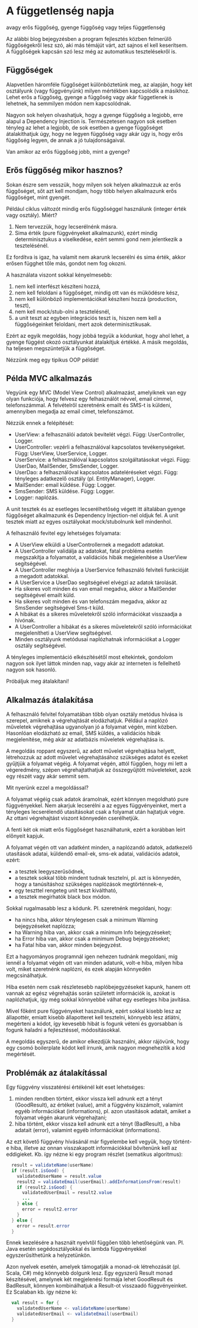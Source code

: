 # A függetlenség napja

avagy erős függőség, gyenge függőség vagy teljes függetlenség

Az alábbi blog bejegyzésben a program fejlesztés közben felmerülő függőségekről lesz szó,
aki más témájút várt, azt sajnos el kell keserítsem. A függőségek kapcsán szó lesz még az automatikus tesztelésekről is.

## Függőségek

Alapvetően háromféle függőséget különböztetünk meg, az alapján, hogy két osztályunk (vagy függvényünk) milyen mértékben kapcsolódik a másikhoz. Lehet erős a függőség, gyenge a függőség vagy akár függetlenek is lehetnek, ha semmilyen módon nem kapcsolódnak.

Nagyon sok helyen olvashatjuk, hogy a gyenge függőség a legjobb, erre alapul a Dependency Injection is. Természetesen nagyon sok esetben tényleg az lehet a legjobb, de sok esetben a gyenge függőséget átalakíthatjuk úgy, hogy ne legyen függőség vagy akár úgy is, hogy erős függőség legyen, de annak a jó tulajdonságaival.

Van amikor az erős függőség jobb, mint a gyenge?

## Erős függőség mikor hasznos?

Sokan észre sem vesszük, hogy milyen sok helyen alkalmazzuk az erős függőséget, sőt azt kell mondjam, hogy több helyen alkalmazunk erős függőséget, mint gyengét.

Például ciklus változót mindig erős függőséggel használunk (integer érték vagy osztály).
Miért?

1. Nem tervezzük, hogy lecserélnénk másra.
2. Sima érték (pure függvényeket alkalmazunk), ezért mindig determinisztukus a viselkedése, ezért semmi gond nem jelentkezik a tesztelésénél.

Ez fordítva is igaz, ha valamit nem akarunk lecserélni és sima érték, akkor erősen függhet tőle más, gondot nem fog okozni.

A használata viszont sokkal kényelmesebb:

1. nem kell interfészt készíteni hozzá,
2. nem kell feloldani a függőséget, mindig ott van és müködésre kész,
3. nem kell különböző implementációkat készíteni hozzá (production, teszt),
4. nem kell mock/stub-olni a tesztelésnél,
5. a unit teszt az egyben integrációs teszt is, hiszen nem kell a függőségeinket feloldani, mert azok determinisztikusak.

Ezért az egyik megoldás, hogy jobbá tegyük a kódunkat, hogy ahol lehet, a gyenge függést okozó osztályunkat átalakítjuk értékké.
A másik megoldás, ha teljesen megszüntetjük a függőséget.

Nézzünk meg egy tipikus OOP példát!


## Példa MVC alkalmazás

Vegyünk egy MVC (Model View Control) alkalmazást, amelyiknek van egy olyan funkciója, hogy felvesz egy felhasználót névvel, email címmel, telefonszámmal. A felvételről szeretnénk emailt és SMS-t is küldeni, amennyiben megadja az email címet, telefonszámot.

Nézzük ennek a felépítését:

* UserView: a felhasználói adatok bevitelét végzi. Függ: UserController, Logger.
* UserController: vezérli a felhasználóval kapcsolatos tevékenységeket. Függ: UserView, UserService, Logger.
* UserService: a felhasználóval kapcsolatos szolgáltatásokat végzi. Függ: UserDao, MailSender, SmsSender, Logger.
* UserDao: a felhasználóval kapcsolatos adateléréseket végzi. Függ: tényleges adatkezelő osztály (pl. EntityManager), Logger.
* MailSender: email küldése. Függ: Logger.
* SmsSender: SMS küldése. Függ: Logger.
* Logger: naplózás.

A unit tesztek és az esetleges lecserélhetőség végett itt általában gyenge függőséget alkalmazunk és Dependency Injection-nel oldjuk fel. A unit tesztek miatt az egyes osztályokat mock/stubolnunk kell mindenhol.

A felhasználó fevitel egy lehetséges folyamata:

* A UserView elküldi a UserControllernek a megadott adatokat.
* A UserController validálja az adatokat, fatal probléma esetén megszakítja a folyamatot, a validációs hibák megjelenítése a UserView segítségével.
* A UserController meghívja a UserService felhasználó felviteli funkcióját a megadott adatokkal.
* A UserService a UserDao segítségével elvégzi az adatok tárolását.
* Ha sikeres volt minden és van email megadva, akkor a MailSender segítségével emailt küld.
* Ha sikeres volt minden és van telefonszám megadva, akkor az SmsSender segítségével Sms-t küld.
* A hibákat és a sikeres műveletekről szóló információkat visszaadja a hívónak.
* A UserController a hibákat és a sikeres műveletekről szóló információkat megjelenítheti a UserView segítségével.
* Minden osztályunk metódusai naplózhatnak információkat a Logger osztály segítségével.

A tényleges implementáció elkészítésétől most eltekintek, gondolom nagyon sok ilyet láttok minden nap, vagy akár az interneten is fellelhető nagyon sok hasonló.

Próbáljuk meg átalakítani!

## Alkalmazás átalakítása

A felhasználó felvitel folyamatában több olyan osztály metódus hívása is szerepel, amiknek a végrehajtását elodázhatjuk. Például a naplózó műveletek végrehajtása ugyanolyan jó a folyamat végén, mint közben. Hasonlóan elodázható az email, SMS küldés, a validációs hibák megjelenítése, még akár az adatbázis műveletek végrehajtása is.

A megoldás roppant egyszerű, az adott művelet végrehajtása helyett, létrehozzuk az adott művelet végrehajtásához szükséges adatot és ezeket gyűjtjük a folyamat végéig. A folyamat végén, attól függően, hogy mi lett a végeredmény, szépen végrehajtathatjuk az összegyűjtött műveleteket, azok egy részét vagy akár semmit sem.

Mit nyerünk ezzel a megoldással?

A folyamat végéig csak adatok áramolnak, ezért könnyen megoldható pure függvényekkel.
Nem akarjuk lecserélni a az egyes függvényeinket, mert a tényleges lecserélendő utasításokat csak a folyamat után hajtatjuk végre. Az ottani végrehajtást viszont könnyedén cserélhetjük.

A fenti két ok miatt erős függőséget használhatunk, ezért a korábban leírt előnyeit kapjuk.

A folyamat végén ott van adatként minden, a naplózandó adatok, adatkezelő utasítások adatai, küldendő email-ek, sms-ek adatai, validációs adatok, ezért:

* a tesztek leegyszerűsödnek,
* a tesztek sokkal több mindent tudnak tesztelni, pl. azt is könnyedén, hogy a tanúsításhoz szükséges naplózások megtörténnek-e,
* egy teszttel rengeteg unit teszt kiváltható,
* a tesztek megírhatók black box módon.

Sokkal rugalmasabb lesz a kódunk. Pl. szeretnénk megoldani, hogy:

- ha nincs hiba, akkor ténylegesen csak a minimum Warning bejegyzéseket naplózza;
- ha Warning hiba van, akkor csak a minimum Info bejegyzéseket;
- ha Error hiba van, akkor csak a minimum Debug bejegyzéseket;
- ha Fatal hiba van, akkor minden bejegyzést.

Ezt a hagyományos programnál igen nehezen tudnánk megoldani, míg iennél a folyamat végén ott van minden adatunk, volt-e hiba, milyen hiba volt, miket szeretnénk naplózni, és ezek alapján könnyedén megcsinálhatjuk.

Hiba esetén nem csak részletesebb naplóbejegyzéseket kapunk, hanem ott vannak az egész végrehajtás során született információk is, azokat is naplózhatjuk, így még sokkal könnyebbé válhat egy esetleges hiba javítása.

Mivel főként pure függvényeket használunk, ezért sokkal kisebb lesz az állapottér, emiatt kisebb állapotteret kell tesztelni, könnyebb lesz átlátni, megérteni a kódot, így kevesebb hibát is fogunk véteni és gyorsabban is fogunk haladni a fejlesztéssel, módosításokkal.

A megoldás egyszerű, de amikor elkezdjük használni, akkor rájövünk, hogy egy csomó boilerplate kódot kell írnunk, amik nagyon megnehezítik a kód megértését.

## Problémák az átalakítással

Egy függvény visszatérési értékénél két eset lehetséges:

1. minden rendben történt, ekkor vissza kell adnunk ezt a tényt (GoodResult), az értéket (value), amit a függvény kiszámolt, valamint egyéb információkat (informations), pl. azon utasítások adatait, amiket a folyamat végén akarunk végrehajtani;
2. hiba történt, ekkor vissza kell adnunk ezt a tényt (BadResult), a hiba adatait (error), valamint egyéb információkat (informations).

Az ezt követő függvény hívásánál már figyelembe kell vegyük, hogy történt-e hiba, illetve az onnan visszakapott információkkal bővítenünk kell az eddigieket.
Kb. így nézne ki egy program részlet (sematikus algoritmus):

``` java
  result = validateName(userName)
  if (result.isGood) {
    validatedUserName = result.value
    result2 = validateEmail(userEmail).addInformationsFrom(result)
    if (result2.isGood) {
      validatedUserEmail = result2.value
      ...
    } else {
      error = result2.error
    }
  } else {
    error = result.error
  }
```

Ennek kezelésére a használt nyelvtől függően több lehetőségünk van. Pl. Java esetén segédosztályokkal és lambda függvényekkel egyszerűsíthetünk a helyzetünkön.

Azon nyelvek esetén, amelyek támogatják a monad-ok létrehozását (pl. Scala, C#) még könnyebb dolgunk lesz.
Egy egyszerű Result monad készítésével, amelynek két megjelenési formája lehet GoodResult és BadResult, könnyen kombinálhatjuk a Result-ot visszaadó függvényeinket.
Ez Scalaban kb. így nézne ki:

``` scala
  val result = for {
    validatedUserName <- validateName(userName)
    validatedUserEmail <- validateEmail(userEmail)
  }
```
